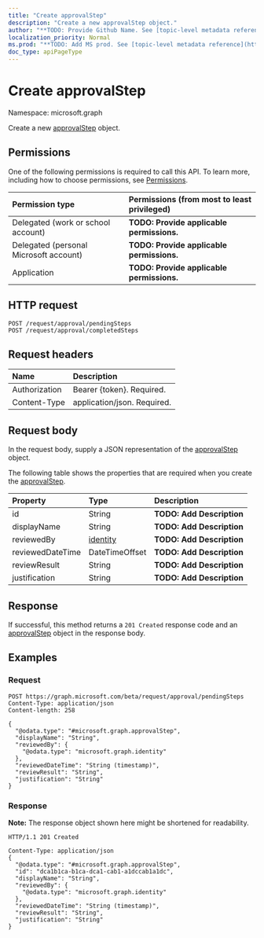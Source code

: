 ```yaml
---
title: "Create approvalStep"
description: "Create a new approvalStep object."
author: "**TODO: Provide Github Name. See [topic-level metadata reference](https://msgo.azurewebsites.net/add/document/guidelines/metadata.html#topic-level-metadata)**"
localization_priority: Normal
ms.prod: "**TODO: Add MS prod. See [topic-level metadata reference](https://msgo.azurewebsites.net/add/document/guidelines/metadata.html#topic-level-metadata)**"
doc_type: apiPageType
---
```


# Create approvalStep
Namespace: microsoft.graph

Create a new [approvalStep](../resources/approvalstep.md) object.

## Permissions
One of the following permissions is required to call this API. To learn more, including how to choose permissions, see [Permissions](/graph/permissions-reference).

|Permission type|Permissions (from most to least privileged)|
|:---|:---|
|Delegated (work or school account)|**TODO: Provide applicable permissions.**|
|Delegated (personal Microsoft account)|**TODO: Provide applicable permissions.**|
|Application|**TODO: Provide applicable permissions.**|

## HTTP request

<!-- {
  "blockType": "ignored"
}
-->
``` http
POST /request/approval/pendingSteps
POST /request/approval/completedSteps
```

## Request headers
|Name|Description|
|:---|:---|
|Authorization|Bearer {token}. Required.|
|Content-Type|application/json. Required.|

## Request body
In the request body, supply a JSON representation of the [approvalStep](../resources/approvalstep.md) object.

The following table shows the properties that are required when you create the [approvalStep](../resources/approvalstep.md).

|Property|Type|Description|
|:---|:---|:---|
|id|String|**TODO: Add Description**|
|displayName|String|**TODO: Add Description**|
|reviewedBy|[identity](../resources/identity.md)|**TODO: Add Description**|
|reviewedDateTime|DateTimeOffset|**TODO: Add Description**|
|reviewResult|String|**TODO: Add Description**|
|justification|String|**TODO: Add Description**|



## Response

If successful, this method returns a `201 Created` response code and an [approvalStep](../resources/approvalstep.md) object in the response body.

## Examples

### Request
<!-- {
  "blockType": "request",
  "name": "create_approvalstep_from_"
}
-->
``` http
POST https://graph.microsoft.com/beta/request/approval/pendingSteps
Content-Type: application/json
Content-length: 258

{
  "@odata.type": "#microsoft.graph.approvalStep",
  "displayName": "String",
  "reviewedBy": {
    "@odata.type": "microsoft.graph.identity"
  },
  "reviewedDateTime": "String (timestamp)",
  "reviewResult": "String",
  "justification": "String"
}
```


### Response
**Note:** The response object shown here might be shortened for readability.
<!-- {
  "blockType": "response",
  "truncated": true,
  "@odata.type": "microsoft.graph.approvalStep"
}
-->
``` http
HTTP/1.1 201 Created

Content-Type: application/json
{
  "@odata.type": "#microsoft.graph.approvalStep",
  "id": "dca1b1ca-b1ca-dca1-cab1-a1dccab1a1dc",
  "displayName": "String",
  "reviewedBy": {
    "@odata.type": "microsoft.graph.identity"
  },
  "reviewedDateTime": "String (timestamp)",
  "reviewResult": "String",
  "justification": "String"
}
```

